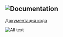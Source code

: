 ![Documentation](https://lastsprint.dev/CoreNetKit/Docs/swift_output/badge.svg)
---

[Документация кода](https://lastsprint.dev/CoreNetKit/Docs/swift_output/index.html)

![All text](Docs/NodeKitHeader.svg)
